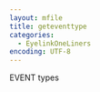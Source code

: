 ```yaml
---
layout: mfile
title: geteventtype
categories:
  - EyelinkOneLiners
encoding: UTF-8
---
```


EVENT types
